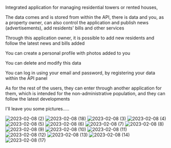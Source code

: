 Integrated application for managing residential towers or rented houses,

The data comes and is stored from within the API, there is data and you, as a property owner, can also control the application and publish news (advertisements), add residents' bills and other services

Through this application owner, it is possible to add new residents and follow the latest news and bills added

You can create a personal profile with photos added to you

You can delete and modify this data

You can log in using your email and password, by registering your data within the API panel

As for the rest of the users, they can enter through another application for them, which is intended for the non-administrative population, and they can follow the latest developments

I'll leave you some pictures.....

![2023-02-08 (2)](https://github.com/MohamedHamid4/Manger-Residential-Buildings/assets/108215943/5ece215c-7a79-48f1-9b4f-d7ea2fef596b)
![2023-02-08 (18)](https://github.com/MohamedHamid4/Manger-Residential-Buildings/assets/108215943/ea4bddf5-f816-4206-8716-08f573144f6e)
![2023-02-08 (3)](https://github.com/MohamedHamid4/Manger-Residential-Buildings/assets/108215943/df708bbc-d76b-46f4-b98e-bad64d6f2650)
![2023-02-08 (4)](https://github.com/MohamedHamid4/Manger-Residential-Buildings/assets/108215943/3a1dd980-698e-495d-9803-064f309e7130)
![2023-02-08 (5)](https://github.com/MohamedHamid4/Manger-Residential-Buildings/assets/108215943/ee733be7-a007-4d9f-ad5e-2976916819cc)
![2023-02-08 (6)](https://github.com/MohamedHamid4/Manger-Residential-Buildings/assets/108215943/ecfc0800-e196-484a-b350-a99e9a8d2b65)
![2023-02-08 (7)](https://github.com/MohamedHamid4/Manger-Residential-Buildings/assets/108215943/9b704d1c-ec42-44f7-a42b-f0e24088f20e)
![2023-02-08 (8)](https://github.com/MohamedHamid4/Manger-Residential-Buildings/assets/108215943/02ecdd8b-36f0-43db-a2e1-11f8eabfe5c9)
![2023-02-08 (9)](https://github.com/MohamedHamid4/Manger-Residential-Buildings/assets/108215943/e39d11a9-f9e4-4e09-9af5-c2a35433ae3e)
![2023-02-08 (10)](https://github.com/MohamedHamid4/Manger-Residential-Buildings/assets/108215943/ee7938b1-8790-4686-9fcd-1a7fc947bf0d)
![2023-02-08 (11)](https://github.com/MohamedHamid4/Manger-Residential-Buildings/assets/108215943/09e48f73-d1c4-48b2-b704-2eed065e7c55)
![2023-02-08 (12)](https://github.com/MohamedHamid4/Manger-Residential-Buildings/assets/108215943/57532253-6d94-44a9-b751-25ca0b88df54)
![2023-02-08 (13)](https://github.com/MohamedHamid4/Manger-Residential-Buildings/assets/108215943/145b5232-743b-499f-8ff8-0743fcc91459)
![2023-02-08 (14)](https://github.com/MohamedHamid4/Manger-Residential-Buildings/assets/108215943/30beb209-f1c3-44ef-9062-d9818c1da203)
![2023-02-08 (17)](https://github.com/MohamedHamid4/Manger-Residential-Buildings/assets/108215943/78fbfcc4-f0b5-4f6e-8a43-177e85da8193)
